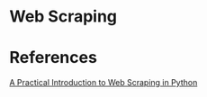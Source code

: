 # Web Scraping

# References
[A Practical Introduction to Web Scraping in Python](https://realpython.com/python-web-scraping-practical-introduction/)
